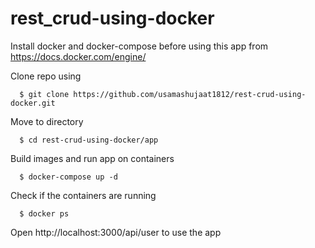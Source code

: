 # rest_crud-using-docker

Install docker and docker-compose before using this app 
from https://docs.docker.com/engine/
 
 Clone repo using
      
      $ git clone https://github.com/usamashujaat1812/rest-crud-using-docker.git
  
  Move to directory
      
      $ cd rest-crud-using-docker/app
  
  Build images and run app on containers
      
      $ docker-compose up -d
  
  Check if the containers are running
      
      $ docker ps
      
Open http://localhost:3000/api/user to use the app
